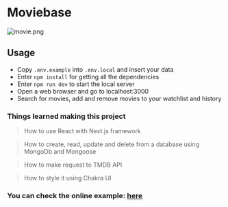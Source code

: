 # Moviebase

![movie.png](./docs/movie.png)

## Usage

- Copy `.env.example` into `.env.local` and insert your data
- Enter `npm install` for getting all the dependencies 
- Enter `npm run dev` to start the local server
- Open a web browser and go to localhost:3000
- Search for movies, add and remove movies to your watchlist and history

### Things learned making this project

> How to use React with Next.js framework

> How to create, read, update and delete from a database using MongoDb and Mongoose

> How to make request to TMDB API

> How to style it using Chakra UI

### You can check the online example: [here](https://moviebase-kappa.vercel.app/)
